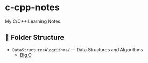 # c-cpp-notes
My C/C++ Learning Notes

## 📂 Folder Structure
- `DataStructuresAlogrithms/` — Data Structures and Algorithms
  - [Big O](DataStructuresAlogrithms/BigO.md)
